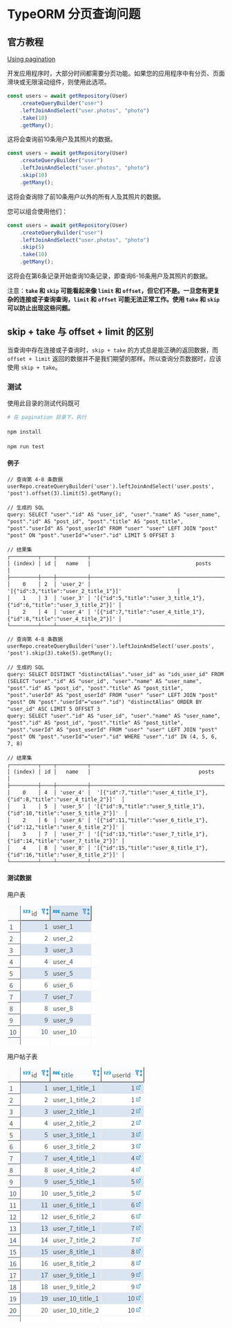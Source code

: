 # TypeORM 分页查询问题

## 官方教程

[Using pagination](http://typeorm.io/#/select-query-builder/using-pagination)

开发应用程序时，大部分时间都需要分页功能。如果您的应用程序中有分页、页面滑块或无限滚动组件，则使用此选项。

```typescript
const users = await getRepository(User)
    .createQueryBuilder("user")
    .leftJoinAndSelect("user.photos", "photo")
    .take(10)
    .getMany();
```

这将会查询前10条用户及其照片的数据。

```typescript
const users = await getRepository(User)
    .createQueryBuilder("user")
    .leftJoinAndSelect("user.photos", "photo")
    .skip(10)
    .getMany();
```

这将会查询除了前10条用户以外的所有人及其照片的数据。

您可以组合使用他们：

```typescript
const users = await getRepository(User)
    .createQueryBuilder("user")
    .leftJoinAndSelect("user.photos", "photo")
    .skip(5)
    .take(10)
    .getMany();
```

这将会在第6条记录开始查询10条记录，即查询6-16条用户及其照片的数据。

注意：**`take` 和 `skip` 可能看起来像 `limit` 和 `offset`，但它们不是。一旦您有更复杂的连接或子查询查询，`limit` 和 `offset` 可能无法正常工作。使用 `take` 和 `skip` 可以防止出现这些问题。**

## skip + take 与 offset + limit 的区别

当查询中存在连接或子查询时，`skip + take` 的方式总是能正确的返回数据，而 `offset + limit` 返回的数据并不是我们期望的那样。所以查询分页数据时，应该使用 `skip + take`。

### 测试

使用此目录的测试代码既可

```bash
# 在 pagination 目录下，执行

npm install

npm run test
```

#### 例子

```none
// 查询第 4-8 条数据
userRepo.createQueryBuilder('user').leftJoinAndSelect('user.posts', 'post').offset(3).limit(5).getMany();

// 生成的 SQL
query: SELECT "user"."id" AS "user_id", "user"."name" AS "user_name", "post"."id" AS "post_id", "post"."title" AS "post_title", "post"."userId" AS "post_userId" FROM "user" "user" LEFT JOIN "post" "post" ON "post"."userId"="user"."id" LIMIT 5 OFFSET 3

// 结果集
┌─────────┬────┬──────────┬─────────────────────────────────────────────────────────────────────────┐
│ (index) │ id │   name   │                                  posts                                  │
├─────────┼────┼──────────┼─────────────────────────────────────────────────────────────────────────┤
│    0    │ 2  │ 'user_2' │                  '[{"id":3,"title":"user_2_title_1"}]'                  │
│    1    │ 3  │ 'user_3' │ '[{"id":5,"title":"user_3_title_1"},{"id":6,"title":"user_3_title_2"}]' │
│    2    │ 4  │ 'user_4' │ '[{"id":7,"title":"user_4_title_1"},{"id":8,"title":"user_4_title_2"}]' │
└─────────┴────┴──────────┴─────────────────────────────────────────────────────────────────────────┘
```

```none
// 查询第 4-8 条数据
userRepo.createQueryBuilder('user').leftJoinAndSelect('user.posts', 'post').skip(3).take(5).getMany();

// 生成的 SQL
query: SELECT DISTINCT "distinctAlias"."user_id" as "ids_user_id" FROM (SELECT "user"."id" AS "user_id", "user"."name" AS "user_name", "post"."id" AS "post_id", "post"."title" AS "post_title", "post"."userId" AS "post_userId" FROM "user" "user" LEFT JOIN "post" "post" ON "post"."userId"="user"."id") "distinctAlias" ORDER BY "user_id" ASC LIMIT 5 OFFSET 3
query: SELECT "user"."id" AS "user_id", "user"."name" AS "user_name", "post"."id" AS "post_id", "post"."title" AS "post_title", "post"."userId" AS "post_userId" FROM "user" "user" LEFT JOIN "post" "post" ON "post"."userId"="user"."id" WHERE "user"."id" IN (4, 5, 6, 7, 8)

// 结果集
┌─────────┬────┬──────────┬───────────────────────────────────────────────────────────────────────────┐
│ (index) │ id │   name   │                                   posts                                   │
├─────────┼────┼──────────┼───────────────────────────────────────────────────────────────────────────┤
│    0    │ 4  │ 'user_4' │  '[{"id":7,"title":"user_4_title_1"},{"id":8,"title":"user_4_title_2"}]'  │
│    1    │ 5  │ 'user_5' │ '[{"id":9,"title":"user_5_title_1"},{"id":10,"title":"user_5_title_2"}]'  │
│    2    │ 6  │ 'user_6' │ '[{"id":11,"title":"user_6_title_1"},{"id":12,"title":"user_6_title_2"}]' │
│    3    │ 7  │ 'user_7' │ '[{"id":13,"title":"user_7_title_1"},{"id":14,"title":"user_7_title_2"}]' │
│    4    │ 8  │ 'user_8' │ '[{"id":15,"title":"user_8_title_1"},{"id":16,"title":"user_8_title_2"}]' │
└─────────┴────┴──────────┴───────────────────────────────────────────────────────────────────────────┘
```

#### 测试数据

用户表

![user](./images/user.png)

用户帖子表

![post](./images/post.png)